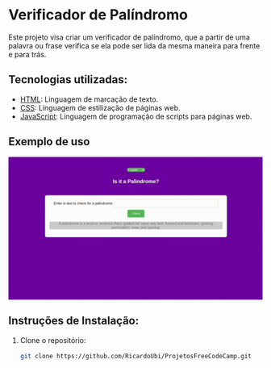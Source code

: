 # Verificador de Palíndromo

Este projeto visa criar um verificador de palíndromo, que a partir de uma palavra ou frase verifica se ela pode ser lida da mesma maneira para frente e para trás.

## Tecnologias utilizadas:


* [HTML](https://www.w3schools.com/html/): Linguagem de marcação de texto.
* [CSS](https://www.w3schools.com/css/): Linguagem de estilização de páginas web.
* [JavaScript](https://www.w3schools.com/js/): Linguagem de programação de scripts para páginas web.

## Exemplo de uso

<div align="center">
  <img src="imgs/example_palindromo.gif" alt="Projeto FreeCodeCamp" style="display:block; margin:auto; margin-bottom:20px;">
</div>


## Instruções de Instalação:
1. Clone o repositório:
   ```bash
   git clone https://github.com/RicardoUbi/ProjetosFreeCodeCamp.git

